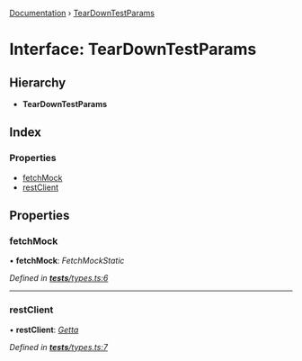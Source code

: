 [Documentation](../README.md) › [TearDownTestParams](teardowntestparams.md)

# Interface: TearDownTestParams

## Hierarchy

* **TearDownTestParams**

## Index

### Properties

* [fetchMock](teardowntestparams.md#fetchmock)
* [restClient](teardowntestparams.md#restclient)

## Properties

###  fetchMock

• **fetchMock**: *FetchMockStatic*

*Defined in [__tests__/types.ts:6](https://github.com/dylanaubrey/getta/blob/ec4d4b8/src/__tests__/types.ts#L6)*

___

###  restClient

• **restClient**: *[Getta](../classes/getta.md)*

*Defined in [__tests__/types.ts:7](https://github.com/dylanaubrey/getta/blob/ec4d4b8/src/__tests__/types.ts#L7)*
